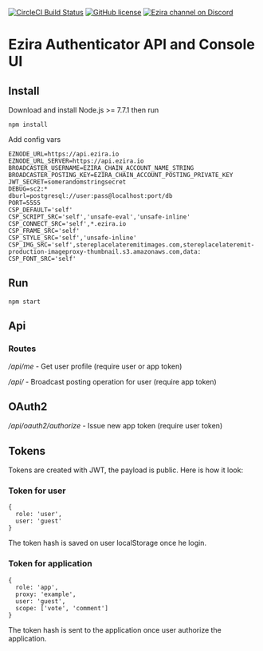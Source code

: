[![CircleCI Build Status](https://circleci.com/gh/eziranetwork/ezauth.svg?style=shield&circle-token=:circle-token)](https://circleci.com/gh/eziranetwork/ezauth)
[![GitHub license](https://img.shields.io/badge/license-MIT-blue.svg)](https://raw.githubusercontent.com/eziranetwork/ezauth/dev/LICENSE)
[![Ezira channel on Discord](https://img.shields.io/badge/chat-discord-738bd7.svg)](https://discord.gg/djnEYKN)

# Ezira Authenticator API and Console UI

## Install

Download and install Node.js >= 7.7.1 then run
```
npm install
```

Add config vars
```
EZNODE_URL=https://api.ezira.io
EZNODE_URL_SERVER=https://api.ezira.io
BROADCASTER_USERNAME=EZIRA_CHAIN_ACCOUNT_NAME_STRING
BROADCASTER_POSTING_KEY=EZIRA_CHAIN_ACCOUNT_POSTING_PRIVATE_KEY
JWT_SECRET=somerandomstringsecret
DEBUG=sc2:*
dburl=postgresql://user:pass@localhost:port/db
PORT=5555
CSP_DEFAULT='self'
CSP_SCRIPT_SRC='self','unsafe-eval','unsafe-inline'
CSP_CONNECT_SRC='self',*.ezira.io
CSP_FRAME_SRC='self'
CSP_STYLE_SRC='self','unsafe-inline'
CSP_IMG_SRC='self',stereplacelateremitimages.com,stereplacelateremit-production-imageproxy-thumbnail.s3.amazonaws.com,data:
CSP_FONT_SRC='self'

```

## Run
```
npm start
```

## Api

### Routes

*/api/me* - Get user profile (require user or app token)

*/api/* - Broadcast posting operation for user (require app token)

## OAuth2
*/api/oauth2/authorize* - Issue new app token (require user token)

## Tokens
Tokens are created with JWT, the payload is public. Here is how it look:

### Token for user
```
{
  role: 'user',
  user: 'guest'
}
```
The token hash is saved on user localStorage once he login.

### Token for application
```
{
  role: 'app',
  proxy: 'example',
  user: 'guest',
  scope: ['vote', 'comment']
}
```

The token hash is sent to the application once user authorize the application.
